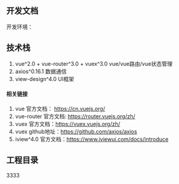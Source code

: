 ## 开发文档

开发环境：

## 技术栈

1. vue^2.0 + vue-router^3.0 + vuex^3.0 vue/vue路由/vue状态管理
2. axios^0.16.1 数据通信
3. view-design^4.0 UI框架

#### 相关链接

1. vue 官方文档： https://cn.vuejs.org/
2. vue-router 官方文档: https://router.vuejs.org/zh/
3. vuex 官方文档：https://vuex.vuejs.org/zh/
4. vuex github地址：https://github.com/axios/axios
5. iview^4.0 官方文档：https://www.iviewui.com/docs/introduce

## 工程目录

3333





